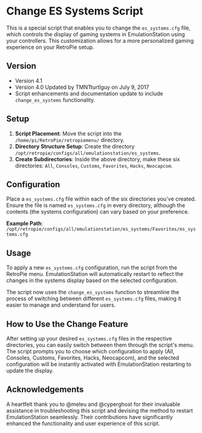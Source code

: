# Change ES Systems Script

This is a special script that enables you to change the `es_systems.cfg` file, which controls the display of gaming systems in EmulationStation using your controllers. This customization allows for a more personalized gaming experience on your RetroPie setup.

## Version

- Version 4.1
- Version 4.0 Updated by TMNTturtlguy on July 9, 2017
- Script enhancements and documentation update to include `change_es_systems` functionality.

## Setup

1. **Script Placement**: Move the script into the `/home/pi/RetroPie/retropiemenu/` directory.
2. **Directory Structure Setup**: Create the directory `/opt/retropie/configs/all/emulationstation/es_systems`.
3. **Create Subdirectories**: Inside the above directory, make these six directories: `All`, `Consoles`, `Customs`, `Favorites`, `Hacks`, `Neocapcom`.

## Configuration

Place a `es_systems.cfg` file within each of the six directories you've created. Ensure the file is named `es_systems.cfg` in every directory, although the contents (the systems configuration) can vary based on your preference.

**Example Path**: `/opt/retropie/configs/all/emulationstation/es_systems/Favorites/es_systems.cfg`

## Usage

To apply a new `es_systems.cfg` configuration, run the script from the RetroPie menu. EmulationStation will automatically restart to reflect the changes in the systems display based on the selected configuration.

The script now uses the `change_es_systems` function to streamline the process of switching between different `es_systems.cfg` files, making it easier to manage and understand for users.

## How to Use the Change Feature

After setting up your desired `es_systems.cfg` files in the respective directories, you can easily switch between them through the script's menu. The script prompts you to choose which configuration to apply (All, Consoles, Customs, Favorites, Hacks, Neocapcom), and the selected configuration will be instantly activated with EmulationStation restarting to update the display.

## Acknowledgements

A heartfelt thank you to @meleu and @cyperghost for their invaluable assistance in troubleshooting this script and devising the method to restart EmulationStation seamlessly. Their contributions have significantly enhanced the functionality and user experience of this script.
